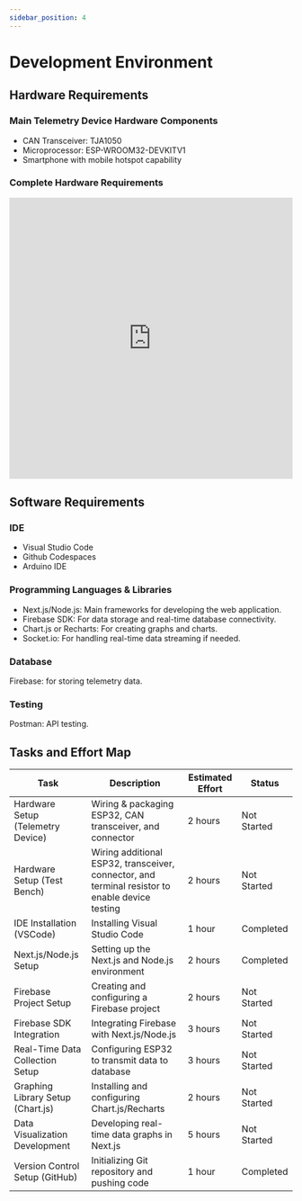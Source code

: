 ```yaml
---
sidebar_position: 4
---
```


# Development Environment  

## Hardware Requirements  
### Main Telemetry Device Hardware Components
- CAN Transceiver: TJA1050  
- Microprocessor: ESP-WROOM32-DEVKITV1
- Smartphone with mobile hotspot capability

### Complete Hardware Requirements
<iframe src="https://docs.google.com/spreadsheets/d/e/2PACX-1vRPmqrR1D0rSadeonzcJYDSI9_54YGbKhxfEFePVx_G_DNKT3bhswWF8M95XYecuXjWSqct2AxIOJHy/pubhtml?widget=true&headers=false" frameborder="0" width="100%" height="500"></iframe>
  
## Software Requirements  
### IDE     
- Visual Studio Code  
- Github Codespaces  
- Arduino IDE    
### Programming Languages & Libraries    
- Next.js/Node.js:      Main frameworks for developing the web application.  
- Firebase SDK:         For data storage and real-time database connectivity.  
- Chart.js or Recharts: For creating graphs and charts.  
- Socket.io:            For handling real-time data streaming if needed.
### Database
Firebase: for storing telemetry data. 
### Testing    
Postman: API testing.    

## Tasks and Effort Map

| **Task**                                 | **Description**                                          | **Estimated Effort** | **Status**    |
|------------------------------------------|--------------------------------------------------------|----------------------|---------------|
| Hardware Setup (Telemetry Device)        | Wiring & packaging ESP32, CAN transceiver, and connector | 2 hours              | Not Started   |
| Hardware Setup (Test Bench)              | Wiring additional ESP32, transceiver, connector, and terminal resistor to enable device testing    | 2 hours              | Not Started   |
| IDE Installation (VSCode)                | Installing Visual Studio Code                           | 1 hour               | Completed     |
| Next.js/Node.js Setup                    | Setting up the Next.js and Node.js environment          | 2 hours              | Completed     |
| Firebase Project Setup                   | Creating and configuring a Firebase project             | 2 hours              | Not Started   |
| Firebase SDK Integration                 | Integrating Firebase with Next.js/Node.js               | 3 hours              | Not Started   |
| Real-Time Data Collection Setup          | Configuring ESP32 to transmit data to database          | 3 hours              | Not Started   |
| Graphing Library Setup (Chart.js)        | Installing and configuring Chart.js/Recharts            | 2 hours              | Not Started   |
| Data Visualization Development           | Developing real-time data graphs in Next.js             | 5 hours              | Not Started   |
| Version Control Setup (GitHub)           | Initializing Git repository and pushing code            | 1 hour               | Completed     |

